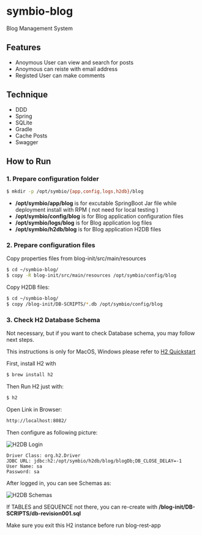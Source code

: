 # symbio-blog

Blog Management System

## Features

* Anoymous User can view and search for posts
* Anoymous can reiste with email address
* Registed User can make comments


## Technique 

* DDD
* Spring
* SQLite
* Gradle
* Cache Posts
* Swagger
 
## How to Run

### 1. Prepare configuration folder

```bash
$ mkdir -p /opt/symbio/{app,config,logs,h2db}/blog
```

* **/opt/symbio/app/blog** is for excutable SpringBoot Jar file while deployment install with RPM ( not need for local testing )
* **/opt/symbio/config/blog** is for Blog application configuration files
* **/opt/symbio/logs/blog** is for Blog application log files
* **/opt/symbio/h2db/blog** is for Blog application H2DB files

### 2. Prepare configuration files

Copy properties files from blog-init/src/main/resources
```bash
$ cd ~/symbio-blog/
$ copy -R blog-init/src/main/resources /opt/symbio/config/blog
```

Copy H2DB files:
```bash
$ cd ~/symbio-blog/
$ copy /blog-init/DB-SCRIPTS/*.db /opt/symbio/config/blog

```


### 3. Check H2 Database Schema

Not necessary, but if you want to check Database schema, you may follow next steps.

This instructions is only for MacOS, Windows please refer to [H2 Quickstart](http://h2database.com/html/quickstart.html)

First, install H2 with

```bash
$ brew install h2
```

Then Run H2 just with:

```bash
$ h2
```

Open Link in Browser:
```bash
http://localhost:8082/
```

Then configure as following picture:

![H2DB Login](https://github.com/villim/symbio-blog/documents/H2DB-login.png)

```text
Driver Class: org.h2.Driver
JDBC URL: jdbc:h2:/opt/symbio/h2db/blog/blogDb;DB_CLOSE_DELAY=-1
User Name: sa
Password: sa
```

After logged in, you can see Schemas as:

![H2DB Schemas](https://github.com/villim/symbio-blog/documents/H2DB-schemas.png)


If TABLES and SEQUENCE not there, you can re-create with **/blog-init/DB-SCRIPTS/db-revision001.sql**

Make sure you exit this H2 instance before run blog-rest-app 